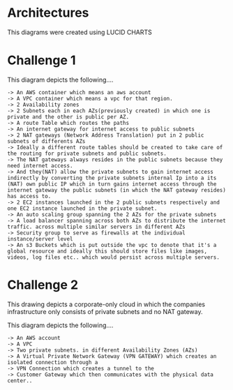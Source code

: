 # Architectures

This diagrams were created using LUCID CHARTS

# Challenge 1

This diagram depicts the following....

    -> An AWS container which means an aws account
    -> A VPC container which means a vpc for that region.
    -> 2 Availability zones
    -> 2 Subnets each in each AZs(previously created) in which one is private and the other is public per AZ.
    -> A route Table which routes the paths
    -> An internet gateway for internet access to public subnets
    -> 2 NAT gateways (Network Address Translation) put in 2 public subnets of differents AZs
    -> Ideally a different route tables should be created to take care of the routing for private subnets and public subnets.
    -> The NAT gateways always resides in the public subnets because they need internet access.
    -> And they(NAT) allow the private subnets to gain internet access indirectly by converting the private subnets internal Ip into a its (NAT) own public IP which in turn gains internet access through the internet gateway the public subnets (in which the NAT gateway resides) has access to.
    -> 2 EC2 instances launched in the 2 public subnets respectively and one EC2 instance launched in the private subnet.
    -> An auto scaling group spanning the 2 AZs for the private subnets
    -> A load balancer spanning across both AZs to distribute the internet traffic. across multiple similar servers in different AZs
    -> Security group to serve as firewalls at the individual instance/server level
    -> An s3 Buckets which is put outside the vpc to denote that it's a global resource and ideally this should store files like images, videos, log files etc.. which would persist across multiple servers.

# Challenge 2

This drawing depicts a corporate-only cloud in which the companies infrastructure only consists of private subnets and no NAT gateway.

This diagram depicts the following....

    -> An AWS account
    -> A VPC
    -> Two private subnets. in different Availability Zones (AZs)
    -> A Virtual Private Network Gateway (VPN GATEWAY) which creates an isolated connection through a
    -> VPN Connection which creates a tunnel to the
    -> Customer Gateway which then communicates with the physical data center..

